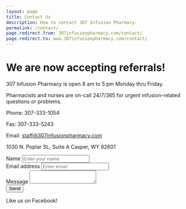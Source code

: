 ```yaml
---
layout: page
title: Contact Us
description: How to contact 307 Infusion Pharmacy.
permalink: /contact/
page.redirect.from: 307infusionpharmacy.com/contact/
page.redirect.to: www.307infusionpharmacy.com/contact/
---
```


<h1>We are now accepting referrals!</h1>

307 Infusion Pharmacy is open 8 am to 5 pm Monday thru Friday. 

Pharmacists and nurses are on-call 24/7/365 for urgent infusion-related questions or problems.

Phone: 307-333-1054

Fax: 307-333-5243

Email: staff@307infusionpharmacy.com

1030 N. Poplar St., Suite A
Casper, WY 82601

<form action="https://getform.io/f/422458b7-2be9-4f6f-a073-16f0fb0dfa85" method="POST" id="contact">
  <div class=namebox>
    <label for="exampleInputName" id="namelabel">Name</label>
    <input type="text" name="name" class="form-control" id="InputName" placeholder="Enter your name" required="required">
  </div> 
  <div class=emailbox>
    <label for="exampleInputEmail1" id="emaillabel" required="required">Email address</label>  
    <input type="email" name="email" class="form-control" id="InputEmail1" aria-describedby="emailHelp" placeholder="Enter email">
  </div>
  <div class=messagebox>
    <label for="textarea" id="messagelabel">Message</label>
    <textarea type="text" name="message" class="form-control" id="InputMessage"></textarea>
    <div class="g-recaptcha" data-sitekey="6LdmGdscAAAAAI4h5RrfFovT-JeTXg61U4VVS6Zi"></div>
  </div>
  <div class="submit">
    <button type="submit" id="submitbutton">Send</button>
  </div>
</form>

Like us on Facebook!
